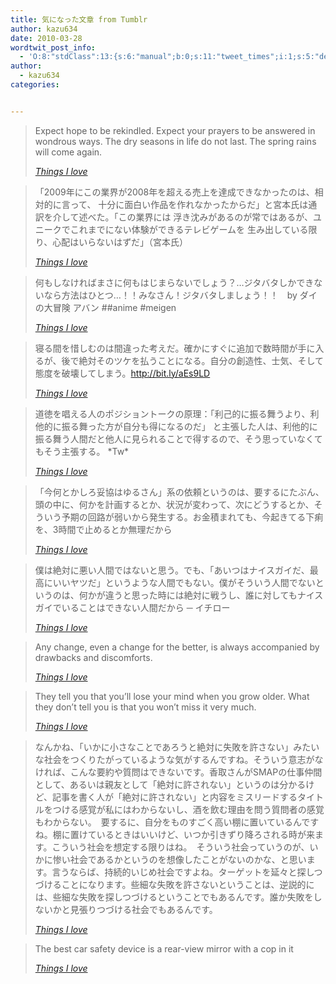 ```yaml
---
title: 気になった文章 from Tumblr
author: kazu634
date: 2010-03-28
wordtwit_post_info:
  - 'O:8:"stdClass":13:{s:6:"manual";b:0;s:11:"tweet_times";i:1;s:5:"delay";i:0;s:7:"enabled";i:1;s:10:"separation";s:2:"60";s:7:"version";s:3:"3.7";s:14:"tweet_template";b:0;s:6:"status";i:2;s:6:"result";a:0:{}s:13:"tweet_counter";i:2;s:13:"tweet_log_ids";a:1:{i:0;i:5197;}s:9:"hash_tags";a:0:{}s:8:"accounts";a:1:{i:0;s:7:"kazu634";}}'
author:
  - kazu634
categories:


---
```

<div class="section">
<blockquote title="Things I love" cite="http://kazu634.tumblr.com/post/477868988">
<p>
      Expect hope to be rekindled. Expect your prayers to be answered in wondrous ways. The dry seasons in life do not last. The spring rains will come again.
</p>
    
<p>
<cite><a href="http://kazu634.tumblr.com/post/477868988" onclick="__gaTracker('send', 'event', 'outbound-article', 'http://kazu634.tumblr.com/post/477868988', 'Things I love');" target="_blank">Things I love</a></cite>
</p>
</blockquote>
  
<blockquote title="Things I love" cite="http://kazu634.tumblr.com/post/478948859">
<p>
      「2009年にこの業界が2008年を超える売上を達成できなかったのは、相対的に言って、 十分に面白い作品を作れなかったからだ」と宮本氏は通訳を介して述べた。「この業界には 浮き沈みがあるのが常ではあるが、ユニークでこれまでにない体験ができるテレビゲームを 生み出している限り、心配はいらないはずだ」（宮本氏）
</p>
    
<p>
<cite><a href="http://kazu634.tumblr.com/post/478948859" onclick="__gaTracker('send', 'event', 'outbound-article', 'http://kazu634.tumblr.com/post/478948859', 'Things I love');" target="_blank">Things I love</a></cite>
</p>
</blockquote>
  
<blockquote title="Things I love" cite="http://kazu634.tumblr.com/post/478792319">
<p>
      何もしなければまさに何もはじまらないでしょう？…ジタバタしかできないなら方法はひとつ…！！みなさん！ジタバタしましょう！！　by ダイの大冒険 アバン ##anime #meigen
</p>
    
<p>
<cite><a href="http://kazu634.tumblr.com/post/478792319" onclick="__gaTracker('send', 'event', 'outbound-article', 'http://kazu634.tumblr.com/post/478792319', 'Things I love');" target="_blank">Things I love</a></cite>
</p>
</blockquote>
  
<blockquote title="Things I love" cite="http://kazu634.tumblr.com/post/478704943">
<p>
      寝る間を惜しむのは間違った考えだ。確かにすぐに追加で数時間が手に入るが、後で絶対そのツケを払うことになる。自分の創造性、士気、そして態度を破壊してしまう。<a href="http://bit.ly/aEs9LD" onclick="__gaTracker('send', 'event', 'outbound-article', 'http://bit.ly/aEs9LD', 'http://bit.ly/aEs9LD');" target="_blank">http://bit.ly/aEs9LD</a>
</p>
    
<p>
<cite><a href="http://kazu634.tumblr.com/post/478704943" onclick="__gaTracker('send', 'event', 'outbound-article', 'http://kazu634.tumblr.com/post/478704943', 'Things I love');" target="_blank">Things I love</a></cite>
</p>
</blockquote>
  
<blockquote title="Things I love" cite="http://kazu634.tumblr.com/post/478604662">
<p>
      道徳を唱える人のポジショントークの原理：「利己的に振る舞うより、利他的に振る舞った方が自分も得になるのだ」 と主張した人は、利他的に振る舞う人間だと他人に見られることで得するので、そう思っていなくてもそう主張する。 *Tw*
</p>
    
<p>
<cite><a href="http://kazu634.tumblr.com/post/478604662" onclick="__gaTracker('send', 'event', 'outbound-article', 'http://kazu634.tumblr.com/post/478604662', 'Things I love');" target="_blank">Things I love</a></cite>
</p>
</blockquote>
  
<blockquote title="Things I love" cite="http://kazu634.tumblr.com/post/478259559">
<p>
      「今何とかしろ妥協はゆるさん」系の依頼というのは、要するにたぶん、頭の中に、何かを計画するとか、状況が変わって、次にどうするとか、そういう予期の回路が弱いから発生する。お金積まれても、今起きてる下痢を、3時間で止めるとか無理だから
</p>
    
<p>
<cite><a href="http://kazu634.tumblr.com/post/478259559" onclick="__gaTracker('send', 'event', 'outbound-article', 'http://kazu634.tumblr.com/post/478259559', 'Things I love');" target="_blank">Things I love</a></cite>
</p>
</blockquote>
  
<blockquote title="Things I love" cite="http://kazu634.tumblr.com/post/477934600">
<p>
      僕は絶対に悪い人間ではないと思う。でも、「あいつはナイスガイだ、最高にいいヤツだ」というような人間でもない。僕がそういう人間でないというのは、何かが違うと思った時には絶対に戦うし、誰に対してもナイスガイでいることはできない人間だから ─ イチロー
</p>
    
<p>
<cite><a href="http://kazu634.tumblr.com/post/477934600" onclick="__gaTracker('send', 'event', 'outbound-article', 'http://kazu634.tumblr.com/post/477934600', 'Things I love');" target="_blank">Things I love</a></cite>
</p>
</blockquote>
  
<blockquote title="Things I love" cite="http://kazu634.tumblr.com/post/477899785">
<p>
      Any change, even a change for the better, is always accompanied by drawbacks and discomforts.
</p>
    
<p>
<cite><a href="http://kazu634.tumblr.com/post/477899785" onclick="__gaTracker('send', 'event', 'outbound-article', 'http://kazu634.tumblr.com/post/477899785', 'Things I love');" target="_blank">Things I love</a></cite>
</p>
</blockquote>
  
<blockquote title="Things I love" cite="http://kazu634.tumblr.com/post/477896353">
<p>
      They tell you that you’ll lose your mind when you grow older. What they don’t tell you is that you won’t miss it very much.
</p>
    
<p>
<cite><a href="http://kazu634.tumblr.com/post/477896353" onclick="__gaTracker('send', 'event', 'outbound-article', 'http://kazu634.tumblr.com/post/477896353', 'Things I love');" target="_blank">Things I love</a></cite>
</p>
</blockquote>
  
<blockquote title="Things I love" cite="http://kazu634.tumblr.com/post/477886764">
<p>
      なんかね、「いかに小さなことであろうと絶対に失敗を許さない」みたいな社会をつくりたがっているような気がするんですね。そういう意志がなければ、こんな要約や質問はできないです。香取さんがSMAPの仕事仲間として、あるいは親友として「絶対に許されない」というのは分かるけど、記事を書く人が「絶対に許されない」と内容をミスリードするタイトルをつける感覚が私にはわからないし、酒を飲む理由を問う質問者の感覚もわからない。　要するに、自分をものすごく高い棚に置いているんですね。棚に置けているときはいいけど、いつか引きずり降ろされる時が来ます。こういう社会を想定する限りはね。　そういう社会っていうのが、いかに惨い社会であるかというのを想像したことがないのかな、と思います。言うならば、持続的いじめ社会ですよね。ターゲットを延々と探しつづけることになります。些細な失敗を許さないということは、逆説的には、些細な失敗を探しつづけるということでもあるんです。誰か失敗をしないかと見張りつづける社会でもあるんです。
</p>
    
<p>
<cite><a href="http://kazu634.tumblr.com/post/477886764" onclick="__gaTracker('send', 'event', 'outbound-article', 'http://kazu634.tumblr.com/post/477886764', 'Things I love');" target="_blank">Things I love</a></cite>
</p>
</blockquote>
  
<blockquote title="Things I love" cite="http://kazu634.tumblr.com/post/477881078">
<p>
      The best car safety device is a rear-view mirror with a cop in it
</p>
    
<p>
<cite><a href="http://kazu634.tumblr.com/post/477881078" onclick="__gaTracker('send', 'event', 'outbound-article', 'http://kazu634.tumblr.com/post/477881078', 'Things I love');" target="_blank">Things I love</a></cite>
</p>
</blockquote>
</div>
